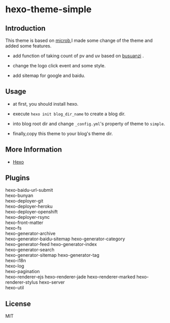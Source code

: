# hexo-theme-simple

## Introduction

This theme is based on [microb](https://github.com/microacup/hexo-theme-micorb),I made some change of the theme and added some features.

* add function of taking count of pv and uv based on [busuanzi](http://ibruce.info/2015/04/04/busuanzi/) .

* change the logo click event and some style.

* add sitemap for google and baidu.

## Usage

* at first, you should install hexo.

* execute ` hexo init blog_dir_name ` to create a blog dir.

* into blog root dir and change `_config.yml`'s property of theme to `simple`.

* finally,copy this theme to your blog's theme dir.

## More Information

* [Hexo](https://github.com/hexojs/hexo)

## Plugins

hexo-baidu-url-submit		
hexo-bunyan		
hexo-deployer-git		
hexo-deployer-heroku		
hexo-deployer-openshift		
hexo-deployer-rsync		
hexo-front-matter		
hexo-fs				
hexo-generator-archive		
hexo-generator-baidu-sitemap
hexo-generator-category		
hexo-generator-feed
hexo-generator-index		
hexo-generator-search		
hexo-generator-sitemap
hexo-generator-tag		
hexo-i18n		
hexo-log		
hexo-pagination		
hexo-renderer-ejs
hexo-renderer-jade
hexo-renderer-marked
hexo-renderer-stylus
hexo-server		
hexo-util

## License

MIT
